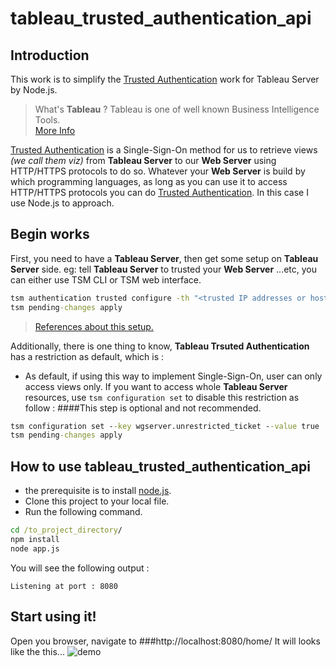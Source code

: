 # tableau_trusted_authentication_api

## Introduction

This work is to simplify the [Trusted Authentication](https://onlinehelp.tableau.com/current/server/en-us/trusted_auth_how.htm) work for Tableau Server by Node.js.

>What's **Tableau** ? Tableau is one of well known Business Intelligence Tools.  
[More Info](https://www.tableau.com/)

[Trusted Authentication](https://onlinehelp.tableau.com/current/server/en-us/trusted_auth_how.htm) is a Single-Sign-On method for us to retrieve views *(we call them viz)* from **Tableau Server** to our **Web Server** using HTTP/HTTPS protocols to do so. Whatever your **Web Server** is build by which programming languages, as long as you can use it to access HTTP/HTTPS protocols you can do [Trusted Authentication](https://onlinehelp.tableau.com/current/server/en-us/trusted_auth_how.htm). In this case I use Node.js to approach.

## Begin works

First, you need to have a **Tableau Server**, then get some setup on **Tableau Server** side. eg: tell **Tableau Server** to trusted your **Web Server** ...etc, you can either use TSM CLI or TSM web interface.
```cmd
tsm authentication trusted configure -th "<trusted IP addresses or host names>"
tsm pending-changes apply
```
>[References about this setup.](https://onlinehelp.tableau.com/current/server/en-us/trusted_auth_trustIP.htm)


Additionally, there is one thing to know, **Tableau Trsuted Authentication** has a restriction as default, which is :
* As default, if using this way to implement Single-Sign-On, user can only access views only. If you want to access whole **Tableau Server** resources, use ```tsm configuration set``` to disable this restriction as follow :
####This step is optional and not recommended.
```cmd
tsm configuration set --key wgserver.unrestricted_ticket --value true
tsm pending-changes apply
```

##  How to use **tableau_trusted_authentication_api**
* the prerequisite is to install [node.js](https://nodejs.org/en/).
* Clone this project to your local file.
* Run the following command.
```cmd
cd /to_project_directory/
npm install
node app.js
``` 
You will see the following output :

```
Listening at port : 8080
```

## Start using it!
Open you browser, navigate to
###http://localhost:8080/home/
It will looks like the this...
![demo](./public/images/demo.gif)
